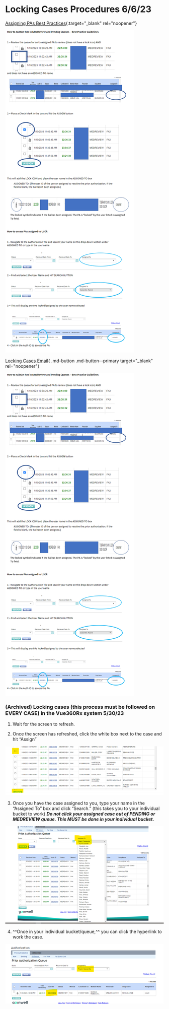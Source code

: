 # Locking Cases Procedures 6/6/23

[Assigning PAs Best Practices](Assigning%20PAs%20Best%20Practice.pdf){:target="_blank" rel="noopener"}

![Alt text](locking_cases_procedures.png)

[Locking Cases Email](URGENT%20-%20PLEASE%20READ%20AND%20ACT%20ON%20IMMEDIATELY%20.htm){ .md-button .md-button--primary target="_blank" rel="noopener"}

![image](243768406-5a632989-ff24-45c7-ba6f-5b7e4efd345b.png)

### (Archived) Locking cases (this process must be followed on EVERY CASE) in the Vue360Rx system 5/30/23

1.	Wait for the screen to refresh.

2.	Once the screen has refreshed, click the white box next to the case and hit “Assign” 

![Alt text](locking_cases_2.png)

3. 	Once you have the case assigned to you, type your name in the “Assigned To” box and click “Search.” (this takes you to your individual bucket to work) ***Do not click your assigned case out of PENDING or MEDREVIEW queue. This MUST be done in your individual bucket.*** 

![Alt text](locking_cases_3.png)

4.  ^^Once in your individual bucket/queue,^^ you can click the hyperlink to work the case.

![Alt text](locking_cases_4.png)